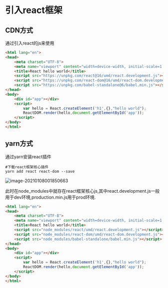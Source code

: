 # 引入react框架

## **CDN方式**

通过引入react的js来使用

```html
<html lang="en">
<head>
    <meta charset="UTF-8">
    <meta name="viewport" content="width=device-width, initial-scale=1.0">
    <title>React hello world</title>
    <script src="https://unpkg.com/react@16/umd/react.development.js"></script>
    <script src="https://unpkg.com/react-dom@16/umd/react-dom.development.js"></script>
    <script src="https://unpkg.com/babel-standalone@6/babel.min.js"></script>
</head>
<body>
    <div id="app"></div>
    <script>
        var hello = React.createElement('h1',{},"hello world");
        ReactDOM.render(hello,document.getElementById('app'));
    </script>
</body>
</html>
```

## **yarn方式**

通过yarn安装react插件

```shell
#下载react框架核心插件
yarn add react react-dom --save
```

![image-20210108001850663](https://gitee.com/Zeebrary/PicBed/raw/master/img/java/jvm/image-20210108001850663.png)

此时在node_modules中就存在react框架核心js,其中react.development.js一般用于dev环境,production.min.js用于prod环境.

```html
<html lang="en">
<head>
    <meta charset="UTF-8">
    <meta name="viewport" content="width=device-width, initial-scale=1.0">
    <title>React hello world</title>
    <script src="node_modules/react/umd/react.development.js"></script>
    <script src="node_modules/react-dom/umd/react-dom.development.js"></script>
    <script src="node_modules/babel-standalone/babel.min.js"></script>
</head>
<body>
    <div id="app"></div>
    <script>
        var hello = React.createElement('h1',{},"hello world");
        ReactDOM.render(hello,document.getElementById('app'));
    </script>
</body>
</html>
```

